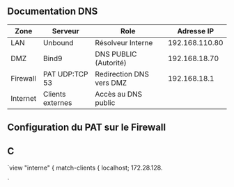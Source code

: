 ## Documentation DNS

| Zone | Serveur | Role | Adresse IP |
|-----------|-----------|-----------|-----------|
|LAN        |Unbound|Résolveur Interne|192.168.110.80|
|DMZ        |Bind9      |DNS PUBLIC (Autorité)|192.168.18.70|
|Firewall   |PAT UDP:TCP 53|Redirection DNS vers DMZ|192.168.18.1|
|Internet   |Clients externes|Accès au DNS public|           

## Configuration du PAT sur le Firewall 





## C

`view "interne" {
     match-clients { localhost; 172.28.128.




`
